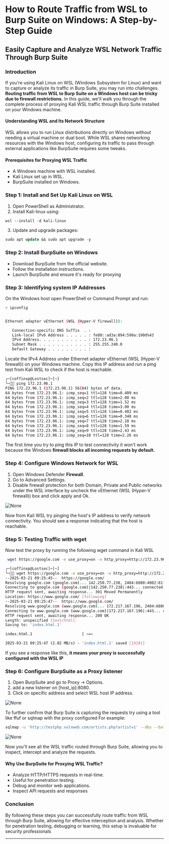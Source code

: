 # How to Route Traffic from WSL to Burp Suite on Windows: A Step-by-Step Guide

## Easily Capture and Analyze WSL Network Traffic Through Burp Suite

### **Introduction**

If you're using Kali Linux on WSL (Windows Subsystem for Linux) and want to capture or analyze its traffic in Burp Suite, you may run into challenges. **Routing traffic from WSL to Burp Suite on a Windows host can be tricky due to firewall restrictions.** In this guide, we'll walk you through the complete process of proxying Kali WSL traffic through Burp Suite installed on your Windows machine.

#### **Understanding WSL and Its Network Structure**

WSL allows you to run Linux distributions directly on Windows without needing a virtual machine or dual boot. While WSL shares networking resources with the Windows host, configuring its traffic to pass through external applications like BurpSuite requires some tweaks.

#### **Prerequisites for Proxying WSL Traffic**

- A Windows machine with WSL installed.
- Kali Linux set up in WSL.
- BurpSuite installed on Windows.

### **Step 1: Install and Set Up Kali Linux on WSL**

1. Open PowerShell as Administrator.
2. Install Kali-linux using:

```css
wsl --install -d kali-linux
```

3. Update and upgrade packages:

```sql
sudo apt update && sudo apt upgrade -y
```

### **Step 2: Install BurpSuite on Windows**

- Download BurpSuite from the official website.
- Follow the installation instructions.
- Launch BurpSuite and ensure it's ready for proxying

### **Step 3: Identifying system IP Addresses**

On the Windows host open PowerShell or Command Prompt and run:

```bash
> ipconfig


Ethernet adapter vEthernet (WSL (Hyper-V firewall)):

   Connection-specific DNS Suffix  . :
   Link-local IPv6 Address . . . . . : fe80::ad3a:894:590a:190d%43
   IPv4 Address. . . . . . . . . . . : 172.23.96.1
   Subnet Mask . . . . . . . . . . . : 255.255.240.0
   Default Gateway . . . . . . . . . :
```

Locate the IPv4 Address under Ethernet adapter vEthernet (WSL (Hyper-V firewall)) on your Windows machine. Copy this IP address and run a ping test from Kali WSL to check if the host is reachable.

```bash
╭─[coffinxp@Lostsec]─[~]                                                                  (WSL at )─[ 76%]─[21,08:28]
╰─ ping 172.23.96.1
PING 172.23.96.1 (172.23.96.1) 56(84) bytes of data.
64 bytes from 172.23.96.1: icmp_seq=1 ttl=128 time=0.409 ms
64 bytes from 172.23.96.1: icmp_seq=2 ttl=128 time=2.00 ms
64 bytes from 172.23.96.1: icmp_seq=3 ttl=128 time=1.52 ms
64 bytes from 172.23.96.1: icmp_seq=4 ttl=128 time=3.00 ms
64 bytes from 172.23.96.1: icmp_seq=5 ttl=128 time=0.402 ms
64 bytes from 172.23.96.1: icmp_seq=6 ttl=128 time=0.348 ms
64 bytes from 172.23.96.1: icmp_seq=7 ttl=128 time=2.18 ms
64 bytes from 172.23.96.1: icmp_seq=8 ttl=128 time=1.59 ms
64 bytes from 172.23.96.1: icmp_seq=9 ttl=128 time=2.43 ms
64 bytes from 172.23.96.1: icmp_seq=10 ttl=128 time=2.26 ms
```

The first time you try to ping this IP to test connectivity it won't work because the Windows **firewall blocks all incoming requests by default.**

### **Step 4: Configure Windows Network for WSL**

1. Open Windows Defender **Firewall**.
2. Go to Advanced Settings.
3. Disable firewall protection for both Domain, Private and Public networks under the WSL interface by uncheck the vEthernet (WSL (Hyper-V firewall)) box and click apply and Ok.

![None](https://miro.medium.com/v2/resize:fit:700/1*Ht2dvDWZEbow5DNC4_3eiw.png)

Now from Kali WSL try pinging the host's IP address to verify network connectivity. You should see a response indicating that the host is reachable.

### **Step 5: Testing Traffic with wget**

Now test the proxy by running the following wget command in Kali WSL

```bash
 wget https://google.com -e use_proxy=on -e http_proxy=http://172.23.96.1:8080

╭─[coffinxp@Lostsec]─[~]                                                                  (WSL at )─[ 68%]─[21,09:25]
╰─ wget https://google.com -e use_proxy=on -e http_proxy=http://172.23.96.1:8080
--2025-03-21 09:25:45--  https://google.com/
Resolving google.com (google.com)... 142.250.77.238, 2404:6800:4002:81f::200e
Connecting to google.com (google.com)|142.250.77.238|:443... connected.
HTTP request sent, awaiting response... 301 Moved Permanently
Location: https://www.google.com/ [following]
--2025-03-21 09:25:47--  https://www.google.com/
Resolving www.google.com (www.google.com)... 172.217.167.196, 2404:6800:4002:81d::2004
Connecting to www.google.com (www.google.com)|172.217.167.196|:443... connected.
HTTP request sent, awaiting response... 200 OK
Length: unspecified [text/html]
Saving to: 'index.html.1'

index.html.1                      [ <=>                                             

2025-03-21 09:25:47 (2.02 MB/s) - 'index.html.1' saved [19101]
```

If you see a response like this, **it means your proxy is successfully configured with the WSL IP**

### **Step 6: Configure BurpSuite as a Proxy** listener

1. Open BurpSuite and go to Proxy → Options.
2. add a new listener on [host_ip]:8080.
3. Click on specific address and select WSL host IP address.

![None](https://miro.medium.com/v2/resize:fit:700/1*gfz7lryZSugE4yDQpyb2qg.png)

To further confirm that Burp Suite is capturing the requests try using a tool like ffuf or sqlmap with the proxy configured For example:

```bash
sqlmap -u 'http://testphp.vulnweb.com/artists.php?artist=1' --dbs --batch --proxy=http://hostip:8080  
```

![None](https://miro.medium.com/v2/resize:fit:700/1*3vVDw5oWi5C2847z-8QTCA.png)

Now you'll see all the WSL traffic routed through Burp Suite, allowing you to inspect, intercept and analyze the requests.

#### Why Use BurpSuite for Proxying WSL Traffic?

- Analyze HTTP/HTTPS requests in real-time.
- Useful for penetration testing.
- Debug and monitor web applications.
- Inspect API requests and responses

### **Conclusion**

By following these steps you can successfully route traffic from WSL through Burp Suite, allowing for effective interception and analysis. Whether for penetration testing, debugging or learning, this setup is invaluable for security professionals

---